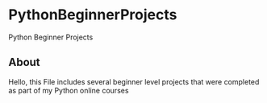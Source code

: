 # PythonBeginnerProjects
Python Beginner Projects

## About
Hello, this File includes several beginner level projects that were completed as part of my Python online courses
